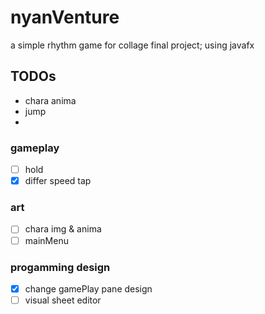 # nyanVenture
a simple rhythm game for collage final project; using javafx


## TODOs
- chara anima
- jump
- 

### gameplay
- [ ] hold
- [x] differ speed tap

### art
- [ ] chara img & anima
- [ ] mainMenu

### progamming design
- [x] change gamePlay pane design
- [ ] visual sheet editor